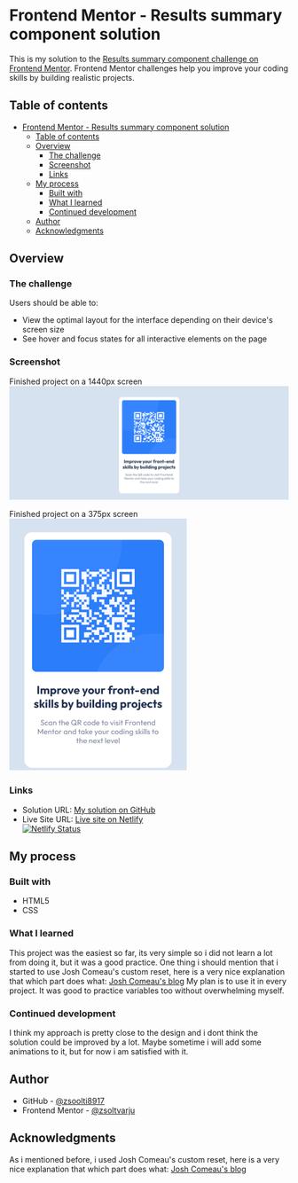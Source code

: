 # Frontend Mentor - Results summary component solution

This is my solution to the [Results summary component challenge on Frontend Mentor](https://www.frontendmentor.io/challenges/results-summary-component-CE_K6s0maV). Frontend Mentor challenges help you improve your coding skills by building realistic projects. 

## Table of contents

- [Frontend Mentor - Results summary component solution](#frontend-mentor---results-summary-component-solution)
  - [Table of contents](#table-of-contents)
  - [Overview](#overview)
    - [The challenge](#the-challenge)
    - [Screenshot](#screenshot)
    - [Links](#links)
  - [My process](#my-process)
    - [Built with](#built-with)
    - [What I learned](#what-i-learned)
    - [Continued development](#continued-development)
  - [Author](#author)
  - [Acknowledgments](#acknowledgments)

## Overview

### The challenge

Users should be able to:

- View the optimal layout for the interface depending on their device's screen size
- See hover and focus states for all interactive elements on the page

### Screenshot
Finished project on a 1440px screen
![Finished project on 1440px](solution%20images/PC.png)

Finished project on a 375px screen
<br />
![Finished project on 375px](solution%20images/Phone.png)

### Links

- Solution URL: [My solution on GitHub](https://github.com/zsoolti8917/QR-code-component)
- Live Site URL: [Live site on Netlify](https://harmonious-hotteok-836700.netlify.app/) </br>
[![Netlify Status](https://api.netlify.com/api/v1/badges/ea954fcd-09cb-4d01-a32b-c131f2283a6e/deploy-status)](https://app.netlify.com/sites/harmonious-hotteok-836700/deploys)



## My process

### Built with

- HTML5
- CSS 

### What I learned

This project was the easiest so far, its very simple so i did not learn a lot from doing it, but it was a good practice. One thing i should mention that i started to use Josh Comeau's custom reset, here is a very nice explanation that which part does what: [Josh Comeau's blog]((https://www.joshwcomeau.com/css/custom-css-reset/)) My plan is to use it in every project. It was good to practice variables too without overwhelming myself.

### Continued development

I think my approach is pretty close to the design and i dont think the solution could be improved by a lot. Maybe sometime i will add some animations to it, but for now i am satisfied with it.


## Author
- GitHub - [@zsoolti8917](https://github.com/zsoolti8917)
- Frontend Mentor - [@zsoltvarju](https://www.frontendmentor.io/profile/zsoltvarju)

## Acknowledgments

As i mentioned before, i used Josh Comeau's custom reset, here is a very nice explanation that which part does what: [Josh Comeau's blog]((https://www.joshwcomeau.com/css/custom-css-reset/))

